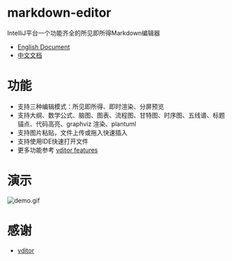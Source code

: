 # markdown-editor

IntelliJ平台一个功能齐全的所见即所得Markdown编辑器

- [English Document](https://github.com/shuzijun/markdown-editor/blob/main/README.md)
- [中文文档](#功能)

# 功能

* 支持三种编辑模式：所见即所得、即时渲染、分屏预览
* 支持大纲、数学公式、脑图、图表、流程图、甘特图、时序图、五线谱、标题锚点、代码高亮、graphviz 渲染、plantuml
* 支持图片粘贴，文件上传或拖入快速插入
* 支持使用IDE快速打开文件
* 更多功能参考 [vditor features](https://github.com/Vanessa219/vditor/blob/master/README_en_US.md#--features)

# 演示

![demo.gif](https://raw.githubusercontent.com/shuzijun/markdown-editor/main/assets/demo.gif)

# 感谢

* [vditor](https://github.com/Vanessa219/vditor)
